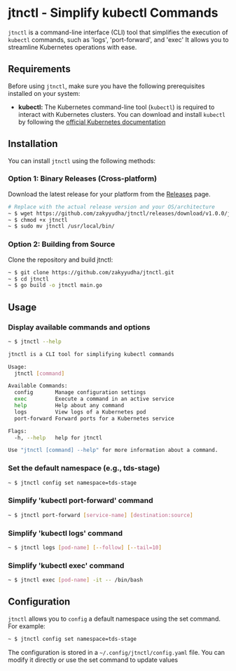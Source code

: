 # jtnctl - Simplify kubectl Commands

`jtnctl` is a command-line interface (CLI) tool that simplifies the execution of `kubectl` commands, such as 'logs', 'port-forward', and 'exec'  It allows you to streamline Kubernetes operations with ease.
## Requirements

Before using `jtnctl`, make sure you have the following prerequisites installed on your system:

- **kubectl:** The Kubernetes command-line tool (`kubectl`) is required to interact with Kubernetes clusters. You can download and install `kubectl` by following the [official Kubernetes documentation](https://kubernetes.io/docs/tasks/tools/install-kubectl/)

## Installation

You can install `jtnctl` using the following methods:

### Option 1: Binary Releases (Cross-platform)

Download the latest release for your platform from the [Releases](https://github.com/zakyyudha/jtnctl/releases) page.

```bash
# Replace with the actual release version and your OS/architecture
~ $ wget https://github.com/zakyyudha/jtnctl/releases/download/v1.0.0/jtnctl_v1.0.0_linux_amd64 -O jtnctl
~ $ chmod +x jtnctl
~ $ sudo mv jtnctl /usr/local/bin/
```

### Option 2: Building from Source
Clone the repository and build jtnctl:
```bash
~ $ git clone https://github.com/zakyyudha/jtnctl.git
~ $ cd jtnctl
~ $ go build -o jtnctl main.go
```

## Usage
### Display available commands and options
```bash
~ $ jtnctl --help

jtnctl is a CLI tool for simplifying kubectl commands

Usage:
  jtnctl [command]

Available Commands:
  config       Manage configuration settings
  exec         Execute a command in an active service
  help         Help about any command
  logs         View logs of a Kubernetes pod
  port-forward Forward ports for a Kubernetes service

Flags:
  -h, --help   help for jtnctl

Use "jtnctl [command] --help" for more information about a command.
```

### Set the default namespace (e.g., tds-stage)
```bash
~ $ jtnctl config set namespace=tds-stage
```

### Simplify 'kubectl port-forward' command
```bash
~ $ jtnctl port-forward [service-name] [destination:source]
```

### Simplify 'kubectl logs' command
```bash
~ $ jtnctl logs [pod-name] [--follow] [--tail=10]
```

### Simplify 'kubectl exec' command
```bash
~ $ jtnctl exec [pod-name] -it -- /bin/bash
```

## Configuration
`jtnctl` allows you to `config` a default namespace using the set command. For example:
```bash
~ $ jtnctl config set namespace=tds-stage
```

The configuration is stored in a `~/.config/jtnctl/config.yaml` file. You can modify it directly or use the set command to update values